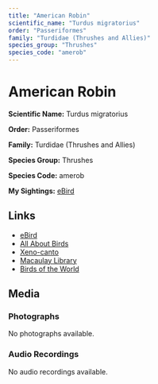 ```yaml
---
title: "American Robin"
scientific_name: "Turdus migratorius"
order: "Passeriformes"
family: "Turdidae (Thrushes and Allies)"
species_group: "Thrushes"
species_code: "amerob"
---
```


# American Robin

**Scientific Name:** Turdus migratorius

**Order:** Passeriformes

**Family:** Turdidae (Thrushes and Allies)

**Species Group:** Thrushes

**Species Code:** amerob

**My Sightings:** [eBird](https://ebird.org/lifelist?r=world&time=life&spp=amerob)

## Links
* [eBird](https://ebird.org/species/amerob) 
* [All About Birds](https://www.allaboutbirds.org/guide/amerob) 
* [Xeno-canto](https://www.xeno-canto.org/species/turdus-migratorius) 
* [Macaulay Library](https://search.macaulaylibrary.org/catalog?taxonCode=amerob&sort=rating_rank_desc)
* [Birds of the World](https://birdsoftheworld.org/bow/species/amerob)

## Media
### Photographs
No photographs available.

### Audio Recordings
No audio recordings available.
